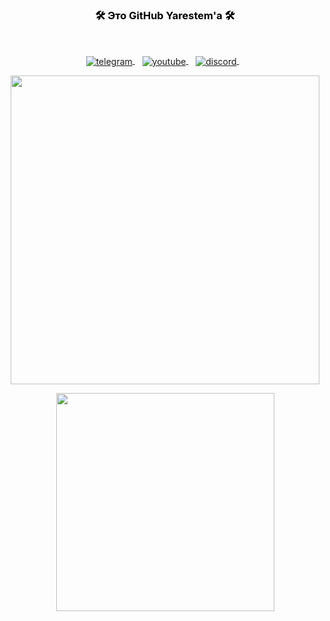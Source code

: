 <h3 align="center" style="color:Black">🛠️ Это GitHub Yarestem'a 🛠️</h3>

<br />
<p align="center">
<a href="https://t.me/yarestem">
   <img align="center" alt="telegram" src="https://img.shields.io/badge/Telegram-1DA1F2?style=for-the-badge&logo=telegram&logoColor=white" />
</a>&nbsp;&nbsp;

<a href="https://www.youtube.com/channel/UC3yglij2URE4xiCoC-fa0oA">
   <img align="center" alt="youtube" src="https://img.shields.io/badge/YouTube-FF0000?style=for-the-badge&logo=youtube&logoColor=white" />
</a>&nbsp;&nbsp;
<a href="/">
   <img align="center" alt="discord" src="https://img.shields.io/badge/Discord-7289DA?style=for-the-badge&logo=discord&logoColor=white" />
</a>&nbsp;&nbsp;
</p>

<p align="center">
  <img src="https://github-readme-stats.vercel.app/api?username=yarestem&show_icons=true&locale=en&include_all_commits=true&theme=chartreuse-dark" width="494px"/></p>
<p align="center">
  <img src="https://github-readme-stats.vercel.app/api/top-langs/?username=yarestem&layout=compact&locale=en&theme=chartreuse-dark" width="349px" "/></p>
